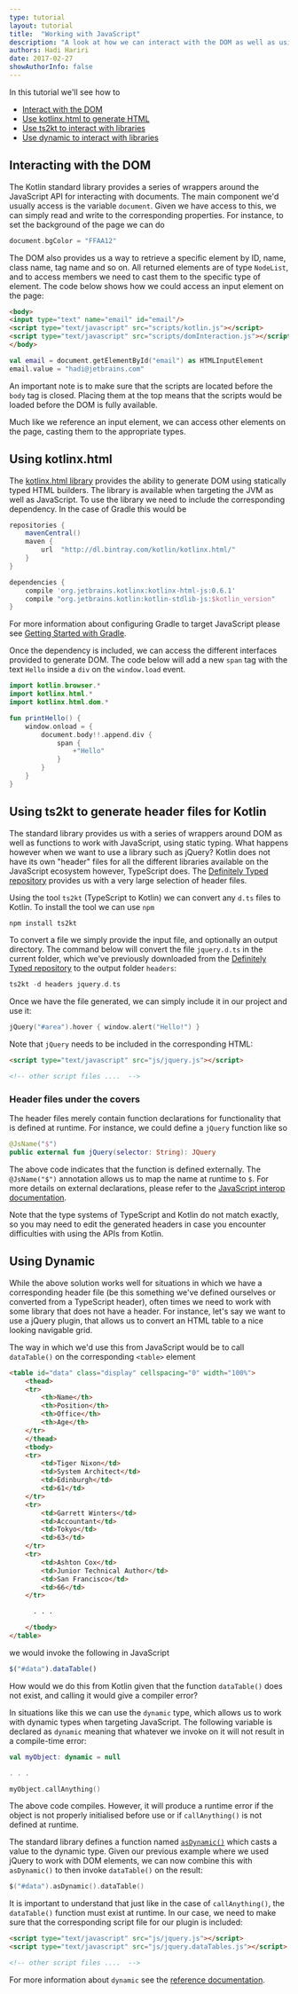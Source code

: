 ```yaml
---
type: tutorial
layout: tutorial
title:  "Working with JavaScript"
description: "A look at how we can interact with the DOM as well as using JavaScript libraries"
authors: Hadi Hariri
date: 2017-02-27
showAuthorInfo: false
---
```



In this tutorial we'll see how to

* [Interact with the DOM](#interacting-with-the-dom)
* [Use kotlinx.html to generate HTML](#using-kotlinxhtml)
* [Use ts2kt to interact with libraries](#using-ts2kt-to-generate-header-files-for-kotlin)
* [Use dynamic to interact with libraries](#using-dynamic)



## Interacting with the DOM

The Kotlin standard library provides a series of wrappers around the JavaScript API for interacting with documents. The main component we'd usually access is the variable `document`. Given we have access to this, we can simply read and write to the corresponding properties. For instance, to set the background of the page we can do


```kotlin
document.bgColor = "FFAA12"
```

The DOM also provides us a way to retrieve a specific element by ID, name, class name, tag name and so on. All returned elements are of type `NodeList`, and to access members we need to cast them to the specific type of element. The code below shows how we could access an input
element on the page:

```html
<body>
<input type="text" name="email" id="email"/>
<script type="text/javascript" src="scripts/kotlin.js"></script>
<script type="text/javascript" src="scripts/domInteraction.js"></script>
</body>
```

```kotlin
val email = document.getElementById("email") as HTMLInputElement
email.value = "hadi@jetbrains.com"
```

An important note is to make sure that the scripts are located before the ``body`` tag is closed. Placing them at the top means that the scripts would be loaded before the DOM is fully available.

Much like we reference an input element, we can access other elements on the page, casting them to the appropriate types.

## Using kotlinx.html

The [kotlinx.html library](http://www.github.com/kotlin/kotlinx.html) provides the ability to generate DOM using statically typed HTML builders.
The library is available when targeting the JVM as well as JavaScript. To use the library we need to include the corresponding
dependency. In the case of Gradle this would be

```groovy
repositories {
    mavenCentral()
    maven {
        url  "http://dl.bintray.com/kotlin/kotlinx.html/"
    }
}

dependencies {
    compile 'org.jetbrains.kotlinx:kotlinx-html-js:0.6.1'
    compile "org.jetbrains.kotlin:kotlin-stdlib-js:$kotlin_version"
}
```

For more information about configuring Gradle to target JavaScript please see [Getting Started with Gradle](getting-started-gradle/getting-started-with-gradle.html).

Once the dependency is included, we can access the different interfaces provided to generate DOM. The code below will add a new ```span``` tag with the text ```Hello``` inside a ```div``` on the
`window.load` event.

```kotlin
import kotlin.browser.*
import kotlinx.html.*
import kotlinx.html.dom.*

fun printHello() {
    window.onload = {
        document.body!!.append.div {
            span {
                +"Hello"
            }
        }
    }
}
```

## Using ts2kt to generate header files for Kotlin

The standard library provides us with a series of wrappers around DOM as well as functions to work with JavaScript, using static typing. What happens however
when we want to use a library such as jQuery? Kotlin does not have its own "header" files for all the different libraries available on the JavaScript ecosystem
however, TypeScript does. The [Definitely Typed repository](https://github.com/DefinitelyTyped/DefinitelyTyped/)  provides us with a very large selection of header files.

Using the tool `ts2kt` (TypeScript to Kotlin) we can convert any `d.ts` files to Kotlin. To install the tool we can use `npm`

```kotlin
npm install ts2kt
```

To convert a file we simply provide the input file, and optionally an output directory. The command below will convert the file `jquery.d.ts` in the current folder, which we've previously
 downloaded from the [Definitely Typed repository](https://github.com/DefinitelyTyped/DefinitelyTyped/blob/types/jquery/jquery.d.ts) to the output folder `headers`:

```kotlin
ts2kt -d headers jquery.d.ts
```

Once we have the file generated, we can simply include it in our project and use it:

```kotlin
jQuery("#area").hover { window.alert("Hello!") }
```

Note that ```jQuery``` needs to be included in the corresponding HTML:

```html
<script type="text/javascript" src="js/jquery.js"></script>

<!-- other script files ....  -->
```

### Header files under the covers

The header files merely contain function declarations for functionality that is defined at runtime. For instance, we could define a ```jQuery``` function like so

```kotlin
@JsName("$")
public external fun jQuery(selector: String): JQuery
```

The above code indicates that the function is defined externally. The ```@JsName("$")``` annotation allows us to map the name at runtime to ```$```.
For more details on external declarations, please refer to the [JavaScript interop documentation](/docs/reference/js-interop.html#external-modifier).

Note that the type systems of TypeScript and Kotlin do not match exactly, so you may need to edit the generated headers in case
you encounter difficulties with using the APIs from Kotlin.


## Using Dynamic

While the above solution works well for situations in which we have a corresponding header file (be this something we've defined ourselves or converted from a TypeScript header), often times
we need to work with some library that does not have a header. For instance, let's say we want to use a jQuery plugin, that allows us to convert an HTML table to a nice looking navigable grid.

The way in which we'd use this from JavaScript would be to call ```dataTable()``` on the corresponding ```<table>``` element

```html
<table id="data" class="display" cellspacing="0" width="100%">
    <thead>
    <tr>
        <th>Name</th>
        <th>Position</th>
        <th>Office</th>
        <th>Age</th>
    </tr>
    </thead>
    <tbody>
    <tr>
        <td>Tiger Nixon</td>
        <td>System Architect</td>
        <td>Edinburgh</td>
        <td>61</td>
    </tr>
    <tr>
        <td>Garrett Winters</td>
        <td>Accountant</td>
        <td>Tokyo</td>
        <td>63</td>
    </tr>
    <tr>
        <td>Ashton Cox</td>
        <td>Junior Technical Author</td>
        <td>San Francisco</td>
        <td>66</td>
    </tr>

      . . .

    </tbody>
</table>
```

we would invoke the following in JavaScript

```javascript
$("#data").dataTable()
```

How would we do this from Kotlin given that the function ```dataTable()``` does not exist, and calling it would give a compiler error?

In situations like this we can use the ```dynamic``` type, which allows us to work with dynamic types when targeting JavaScript. The following
variable is declared as ```dynamic``` meaning that whatever we invoke on it will not result in a compile-time error:

```kotlin
val myObject: dynamic = null

. . .

myObject.callAnything()
```

The above code compiles. However, it will produce a runtime error if the object is not properly initialised before use or if ```callAnything()``` is not
 defined at runtime.

The standard library defines a function named [`asDynamic()`](/api/latest/jvm/stdlib/kotlin.js/as-dynamic.html) which casts a value to the dynamic type.
Given our previous example where we used jQuery to work with DOM elements, we can now combine this with `asDynamic()` to then invoke `dataTable()` on the result:

```kotlin
$("#data").asDynamic().dataTable()
```

It is important to understand that just like in the case of `callAnything()`, the `dataTable()` function must exist at runtime. In our case, we need to make
sure that the corresponding script file for our plugin is included:

```html
<script type="text/javascript" src="js/jquery.js"></script>
<script type="text/javascript" src="js/jquery.dataTables.js"></script>

<!-- other script files ....  -->
```

For more information about ```dynamic``` see the [reference documentation](../../reference/dynamic-type.html).
